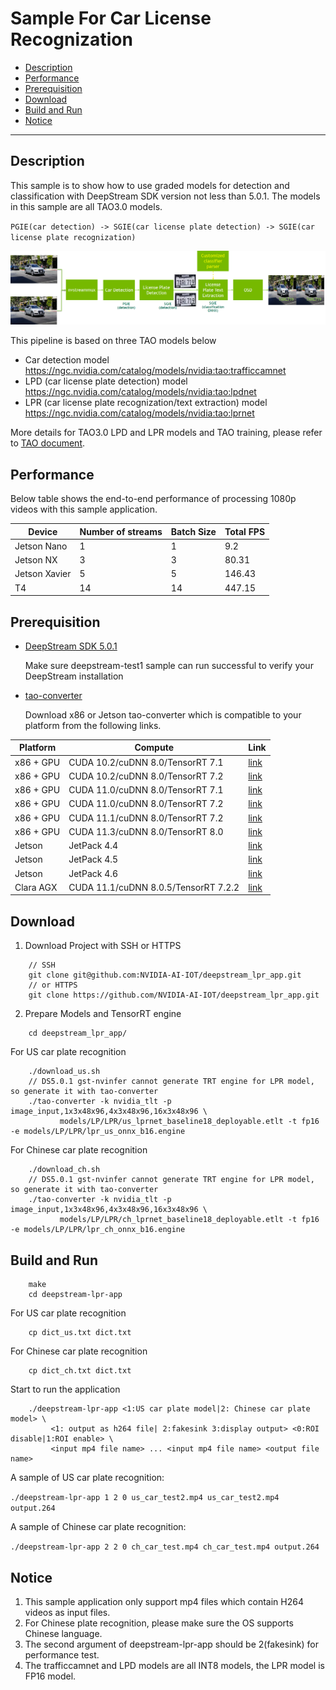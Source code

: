 # Sample For Car License Recognization
 - [Description](#description)
 - [Performance](#performance)
 - [Prerequisition](#prerequisition)
 - [Download](#download)
 - [Build and Run](#build-and-run)
 - [Notice](#notice)

---

## Description
This sample is to show how to use graded models for detection and classification with DeepStream SDK version not less than 5.0.1. The models in this sample are all TAO3.0 models.

`PGIE(car detection) -> SGIE(car license plate detection) -> SGIE(car license plate recognization)`

![LPR/LPD application](lpr.png)

This pipeline is based on three TAO models below

* Car detection model https://ngc.nvidia.com/catalog/models/nvidia:tao:trafficcamnet
* LPD (car license plate detection) model https://ngc.nvidia.com/catalog/models/nvidia:tao:lpdnet
* LPR (car license plate recognization/text extraction) model https://ngc.nvidia.com/catalog/models/nvidia:tao:lprnet

More details for TAO3.0 LPD and LPR models and TAO training, please refer to [TAO document](https://docs.nvidia.com/metropolis/TAO/tao-getting-started-guide/).

## Performance
Below table shows the end-to-end performance of processing 1080p videos with this sample application.

| Device    | Number of streams | Batch Size | Total FPS |
|-----------| ----------------- | -----------|-----------|
|Jetson Nano|     1             |     1      | 9.2       |
|Jetson NX  |     3             |     3      | 80.31     |
|Jetson Xavier |  5             |     5      | 146.43    |
|T4         |     14            |     14     | 447.15    |

## Prerequisition

* [DeepStream SDK 5.0.1](https://developer.nvidia.com/deepstream-getting-started)

  Make sure deepstream-test1 sample can run successful to verify your DeepStream installation
  
* [tao-converter](https://developer.nvidia.com/tao-getting-started)

  Download x86 or Jetson tao-converter which is compatible to your platform from the following links.

| Platform   |  Compute                       |        Link                                              |
|------------|--------------------------------|----------------------------------------------------------|
|x86 + GPU   |CUDA 10.2/cuDNN 8.0/TensorRT 7.1|[link](https://developer.nvidia.com/cuda102-trt71&data=04.01)|
|x86 + GPU   |CUDA 10.2/cuDNN 8.0/TensorRT 7.2|[link](https://developer.nvidia.com/cuda102-cudnn80-trt72-0&data=04.01)|
|x86 + GPU   |CUDA 11.0/cuDNN 8.0/TensorRT 7.1|[link](https://developer.nvidia.com/cuda110-cudnn80-trt71-0&data=04.01)|
|x86 + GPU   |CUDA 11.0/cuDNN 8.0/TensorRT 7.2|[link](https://developer.nvidia.com/cuda110-rt72&data=04.01)|
|x86 + GPU   |CUDA 11.1/cuDNN 8.0/TensorRT 7.2|[link](https://developer.nvidia.com/cuda111-cudnn80-trt72-0&data=04.01)|
|x86 + GPU   |CUDA 11.3/cuDNN 8.0/TensorRT 8.0|[link](https://developer.nvidia.com/tao-converter-80&data=04.01)|
|Jetson      |JetPack 4.4                     |[link](https://developer.nvidia.com/cuda102-trt71-jp44-0&data=04.01)   |
|Jetson      |JetPack 4.5                     |[link](https://developer.nvidia.com/tao-converter-jp4.5&data=04.01)   |
|Jetson      |JetPack 4.6                     |[link](https://developer.nvidia.com/jp46-20210820t231431z-001zip&data=04.01) |
|Clara AGX   |CUDA 11.1/cuDNN 8.0.5/TensorRT 7.2.2|[link](https://developer.nvidia.com/tao-converter&data=04.01) |

## Download

1. Download Project with SSH or HTTPS
```
    // SSH
    git clone git@github.com:NVIDIA-AI-IOT/deepstream_lpr_app.git
    // or HTTPS
    git clone https://github.com/NVIDIA-AI-IOT/deepstream_lpr_app.git
```
2. Prepare Models and TensorRT engine

```
    cd deepstream_lpr_app/
```
For US car plate recognition
```
    ./download_us.sh
    // DS5.0.1 gst-nvinfer cannot generate TRT engine for LPR model, so generate it with tao-converter
    ./tao-converter -k nvidia_tlt -p image_input,1x3x48x96,4x3x48x96,16x3x48x96 \
           models/LP/LPR/us_lprnet_baseline18_deployable.etlt -t fp16 -e models/LP/LPR/lpr_us_onnx_b16.engine
```
For Chinese car plate recognition
```
    ./download_ch.sh
    // DS5.0.1 gst-nvinfer cannot generate TRT engine for LPR model, so generate it with tao-converter
    ./tao-converter -k nvidia_tlt -p image_input,1x3x48x96,4x3x48x96,16x3x48x96 \
           models/LP/LPR/ch_lprnet_baseline18_deployable.etlt -t fp16 -e models/LP/LPR/lpr_ch_onnx_b16.engine
```

## Build and Run
```
    make
    cd deepstream-lpr-app
```
For US car plate recognition
```
    cp dict_us.txt dict.txt
```
For Chinese car plate recognition
```
    cp dict_ch.txt dict.txt
```
Start to run the application
```
    ./deepstream-lpr-app <1:US car plate model|2: Chinese car plate model> \
         <1: output as h264 file| 2:fakesink 3:display output> <0:ROI disable|1:ROI enable> \
         <input mp4 file name> ... <input mp4 file name> <output file name>
```
A sample of US car plate recognition:

`./deepstream-lpr-app 1 2 0 us_car_test2.mp4 us_car_test2.mp4 output.264`

A sample of Chinese car plate recognition:

`./deepstream-lpr-app 2 2 0 ch_car_test.mp4 ch_car_test.mp4 output.264`

## Notice
1. This sample application only support mp4 files which contain H264 videos as input files.
2. For Chinese plate recognition, please make sure the OS supports Chinese language.
3. The second argument of deepstream-lpr-app should be 2(fakesink) for performance test.
4. The trafficcamnet and LPD models are all INT8 models, the LPR model is FP16 model.

